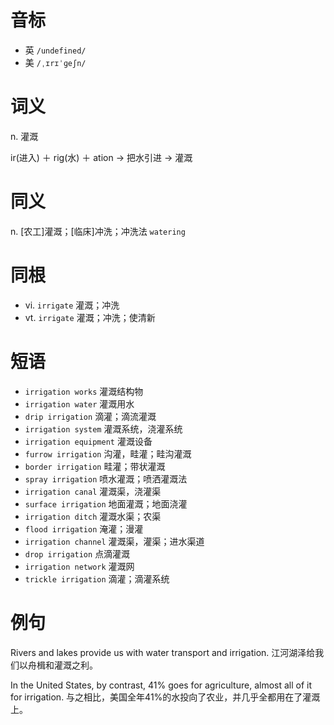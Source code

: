 # 音标

- 英 `/undefined/`
- 美 `/ˌɪrɪˈɡeʃn/`

# 词义

n. 灌溉




ir(进入) ＋ rig(水) ＋ ation → 把水引进 → 灌溉

# 同义

n. [农工]灌溉；[临床]冲洗；冲洗法
`watering`

# 同根

- vi. `irrigate` 灌溉；冲洗
- vt. `irrigate` 灌溉；冲洗；使清新

# 短语

- `irrigation works` 灌溉结构物
- `irrigation water` 灌溉用水
- `drip irrigation` 滴灌；滴流灌溉
- `irrigation system` 灌溉系统，浇灌系统
- `irrigation equipment` 灌溉设备
- `furrow irrigation` 沟灌，畦灌；畦沟灌溉
- `border irrigation` 畦灌；带状灌溉
- `spray irrigation` 喷水灌溉；喷洒灌溉法
- `irrigation canal` 灌溉渠，浇灌渠
- `surface irrigation` 地面灌溉；地面浇灌
- `irrigation ditch` 灌溉水渠；农渠
- `flood irrigation` 淹灌；漫灌
- `irrigation channel` 灌溉渠，灌渠；进水渠道
- `drop irrigation` 点滴灌溉
- `irrigation network` 灌溉网
- `trickle irrigation` 滴灌；滴灌系统

# 例句

Rivers and lakes provide us with water transport and irrigation.
江河湖泽给我们以舟楫和灌溉之利。

In the United States, by contrast, 41% goes for agriculture, almost all of it for irrigation.
与之相比，美国全年41%的水投向了农业，并几乎全都用在了灌溉上。


